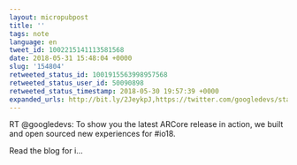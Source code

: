 ```yaml
---
layout: micropubpost
title: ''
tags: note
language: en
tweet_id: 1002215141113581568
date: 2018-05-31 15:48:04 +0000
slug: '154804'
retweeted_status_id: 1001915563998957568
retweeted_status_user_id: 50090898
retweeted_status_timestamp: 2018-05-30 19:57:39 +0000
expanded_urls: http://bit.ly/2JeykpJ,https://twitter.com/googledevs/status/1001915563998957568/photo/1
---
```

RT @googledevs: To show you the latest ARCore release in action, we built and open sourced new experiences for #io18. 

Read the blog for i…
